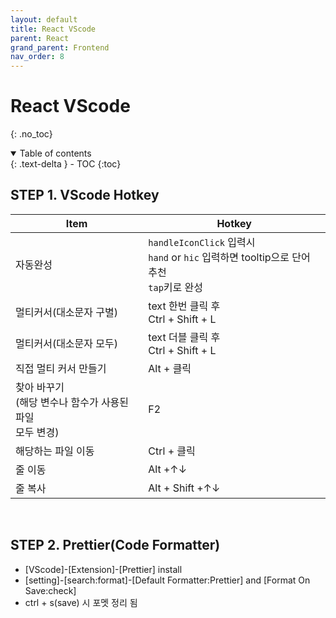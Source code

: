 ```yaml
---
layout: default
title: React VScode
parent: React
grand_parent: Frontend
nav_order: 8
---
```


# React VScode
{: .no_toc}

<details open markdown="block">
  <summary>
    Table of contents
  </summary>
  {: .text-delta }
- TOC
{:toc}
</details>
<!------------------------------------ STEP ------------------------------------>

## STEP 1. VScode Hotkey

|Item|Hotkey|
|---|---|
|자동완성|`handleIconClick` 입력시<br>`hand` or `hic` 입력하면 tooltip으로 단어 추천<br>`tap`키로 완성|
|멀티커서(대소문자 구별)|text 한번 클릭 후<br>Ctrl + Shift + L|
|멀티커서(대소문자 모두)|text 더블 클릭 후<br>Ctrl + Shift + L|
|직접 멀티 커서 만들기|Alt + 클릭|
|찾아 바꾸기<br>(해당 변수나 함수가 사용된 파일<br>모두 변경)|F2|
|해당하는 파일 이동|Ctrl + 클릭|
|줄 이동|Alt +↑↓|
|줄 복사|Alt + Shift +↑↓|

<br>

<!------------------------------------ STEP ------------------------------------>


## STEP 2. Prettier(Code Formatter)

* [VScode]-[Extension]-[Prettier] install
* [setting]-[search:format]-[Default Formatter:Prettier] and [Format On Save:check]
* ctrl + s(save) 시 포멧 정리 됨



